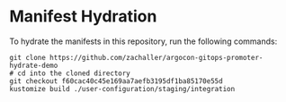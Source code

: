 # Manifest Hydration

To hydrate the manifests in this repository, run the following commands:

```shell
git clone https://github.com/zachaller/argocon-gitops-promoter-hydrate-demo
# cd into the cloned directory
git checkout f60cac40c45e169aa7aefb3195df1ba85170e55d
kustomize build ./user-configuration/staging/integration
```
